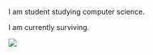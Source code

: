 I am student studying computer science. 


I am currently surviving. 


![](https://github.com/yansheng03/private/blob/main/ryan-gosling-thumbs-up.gif)
